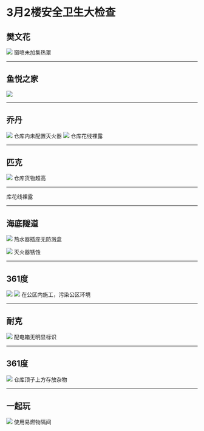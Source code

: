 # 3月2楼安全卫生大检查


## 樊文花
![](/inspection-img/m3/2m-2f-1.jpg)
窗喷未加集热罩

---

## 鱼悦之家
![](/inspection-img/m3/2m-2f-2.jpg)

---

## 乔丹
![](/inspection-img/m3/2m-2f-3.jpg)
仓库内未配置灭火器
![](/inspection-img/m3/2m-2f-5.jpg)
仓库花线裸露

---

## 匹克
![](/inspection-img/m3/2m-2f-4.jpg)
仓库货物超高

---

库花线裸露

---

## 海底隧道
![](/inspection-img/m3/2m-2f-6.jpg)
热水器插座无防溅盒

![](/inspection-img/m3/2m-2f-7.jpg)
灭火器锈蚀

---

## 361度

![](/inspection-img/m3/2m-2f-8.jpg)
![](/inspection-img/m3/2m-2f-9.jpg)
在公区内施工，污染公区环境

---

## 耐克
![](/inspection-img/m3/2m-2f-10.jpg)
配电箱无明显标识

---

## 361度
![](/inspection-img/m3/2m-2f-11.jpg)
仓库顶子上方存放杂物

---

## 一起玩
![](/inspection-img/m3/2m-2f-12.jpg)
使用易燃物隔间
